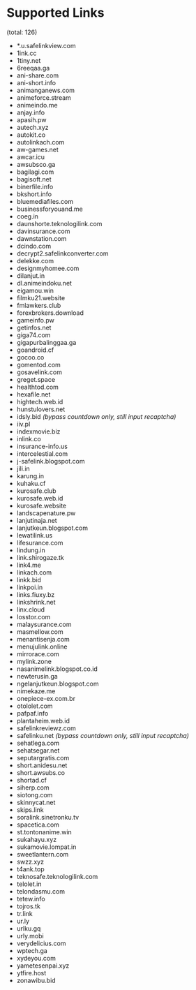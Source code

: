 # Supported Links
(total: 126)
* *.u.safelinkview.com
* 1ink.cc
* 1tiny.net
* 6reeqaa.ga
* ani-share.com
* ani-short.info
* animanganews.com
* animeforce.stream
* animeindo.me
* anjay.info
* apasih.pw
* autech.xyz
* autokit.co
* autolinkach.com
* aw-games.net
* awcar.icu
* awsubsco.ga
* bagilagi.com
* bagisoft.net
* binerfile.info
* bkshort.info
* bluemediafiles.com
* businessforyouand.me
* coeg.in
* daunshorte.teknologilink.com
* davinsurance.com
* dawnstation.com
* dcindo.com
* decrypt2.safelinkconverter.com
* delekke.com
* designmyhomee.com
* dilanjut.in
* dl.animeindoku.net
* eigamou.win
* filmku21.website
* fmlawkers.club
* forexbrokers.download
* gameinfo.pw
* getinfos.net
* giga74.com
* gigapurbalinggaa.ga
* goandroid.cf
* gocoo.co
* gomentod.com
* gosavelink.com
* greget.space
* healthtod.com
* hexafile.net
* hightech.web.id
* hunstulovers.net
* idsly.bid *(bypass countdown only, still input recaptcha)*
* iiv.pl
* indexmovie.biz
* inlink.co
* insurance-info.us
* intercelestial.com
* j-safelink.blogspot.com
* jili.in
* karung.in
* kuhaku.cf
* kurosafe.club
* kurosafe.web.id
* kurosafe.website
* landscapenature.pw
* lanjutinaja.net
* lanjutkeun.blogspot.com
* lewatilink.us
* lifesurance.com
* lindung.in
* link.shirogaze.tk
* link4.me
* linkach.com
* linkk.bid
* linkpoi.in
* links.fiuxy.bz
* linkshrink.net
* linx.cloud
* losstor.com
* malaysurance.com
* masmellow.com
* menantisenja.com
* menujulink.online
* mirrorace.com
* mylink.zone
* nasanimelink.blogspot.co.id
* newterusin.ga
* ngelanjutkeun.blogspot.com
* nimekaze.me
* onepiece-ex.com.br
* otololet.com
* pafpaf.info
* plantaheim.web.id
* safelinkreviewz.com
* safelinku.net *(bypass countdown only, still input recaptcha)*
* sehatlega.com
* sehatsegar.net
* seputargratis.com
* short.anidesu.net
* short.awsubs.co
* shortad.cf
* siherp.com
* siotong.com
* skinnycat.net
* skips.link
* soralink.sinetronku.tv
* spacetica.com
* st.tontonanime.win
* sukahayu.xyz
* sukamovie.lompat.in
* sweetlantern.com
* swzz.xyz
* t4ank.top
* teknosafe.teknologilink.com
* telolet.in
* telondasmu.com
* tetew.info
* tojros.tk
* tr.link
* ur.ly
* urlku.gq
* urly.mobi
* verydelicius.com
* wptech.ga
* xydeyou.com
* yametesenpai.xyz
* ytfire.host
* zonawibu.bid
